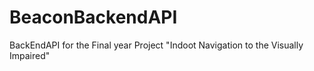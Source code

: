 # BeaconBackendAPI

BackEndAPI for the Final year Project "Indoot Navigation to the Visually Impaired"
